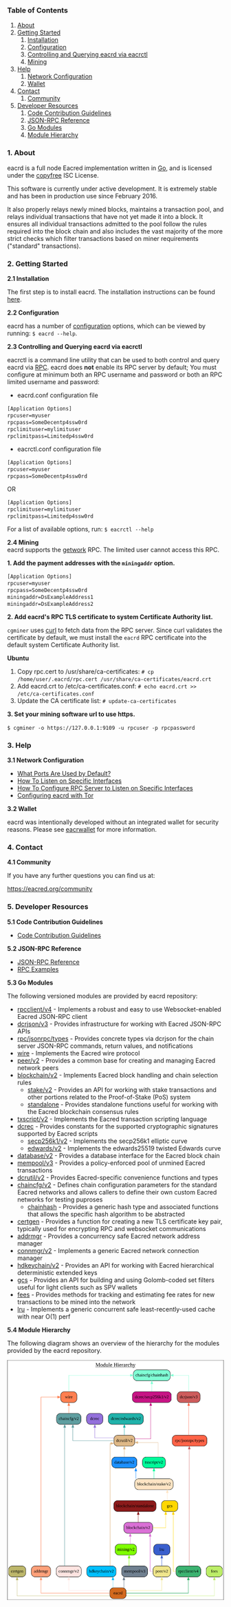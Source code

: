 ### Table of Contents
1. [About](#About)
2. [Getting Started](#GettingStarted)
    1. [Installation](#Installation)
    2. [Configuration](#Configuration)
    3. [Controlling and Querying eacrd via eacrctl](#DcrctlConfig)
    4. [Mining](#Mining)
3. [Help](#Help)
    1. [Network Configuration](#NetworkConfig)
    2. [Wallet](#Wallet)
4. [Contact](#Contact)
    1. [Community](#ContactCommunity)
5. [Developer Resources](#DeveloperResources)
    1. [Code Contribution Guidelines](#ContributionGuidelines)
    2. [JSON-RPC Reference](#JSONRPCReference)
    3. [Go Modules](#GoModules)
    4. [Module Hierarchy](#ModuleHierarchy)

<a name="About" />

### 1. About

eacrd is a full node Eacred implementation written in [Go](https://golang.org),
and is licensed under the [copyfree](http://www.copyfree.org) ISC License.

This software is currently under active development.  It is extremely stable and
has been in production use since February 2016.

It also properly relays newly mined blocks, maintains a transaction pool, and
relays individual transactions that have not yet made it into a block.  It
ensures all individual transactions admitted to the pool follow the rules
required into the block chain and also includes the vast majority of the more
strict checks which filter transactions based on miner requirements ("standard"
transactions).

<a name="GettingStarted" />

### 2. Getting Started

<a name="Installation" />

**2.1 Installation**<br />

The first step is to install eacrd.  The installation instructions can be found
[here](https://github.com/Eacred/eacrd/tree/master/README.md#Installation).

<a name="Configuration" />

**2.2 Configuration**<br />

eacrd has a number of [configuration](https://godoc.org/github.com/Eacred/eacrd)
options, which can be viewed by running: `$ eacrd --help`.

<a name="DcrctlConfig" />

**2.3 Controlling and Querying eacrd via eacrctl**<br />

eacrctl is a command line utility that can be used to both control and query eacrd
via [RPC](https://www.wikipedia.org/wiki/Remote_procedure_call).  eacrd does
**not** enable its RPC server by default;  You must configure at minimum both an
RPC username and password or both an RPC limited username and password:

* eacrd.conf configuration file
```
[Application Options]
rpcuser=myuser
rpcpass=SomeDecentp4ssw0rd
rpclimituser=mylimituser
rpclimitpass=Limitedp4ssw0rd
```
* eacrctl.conf configuration file
```
[Application Options]
rpcuser=myuser
rpcpass=SomeDecentp4ssw0rd
```
OR
```
[Application Options]
rpclimituser=mylimituser
rpclimitpass=Limitedp4ssw0rd
```
For a list of available options, run: `$ eacrctl --help`

<a name="Mining" />

**2.4 Mining**<br />
eacrd supports the [getwork](https://github.com/Eacred/eacrd/tree/master/docs/json_rpc_api.mediawiki#getwork)
RPC.  The limited user cannot access this RPC.<br />

**1. Add the payment addresses with the `miningaddr` option.**<br />

```
[Application Options]
rpcuser=myuser
rpcpass=SomeDecentp4ssw0rd
miningaddr=DsExampleAddress1
miningaddr=DsExampleAddress2
```

**2. Add eacrd's RPC TLS certificate to system Certificate Authority list.**<br />

`cgminer` uses [curl](https://curl.haxx.se/) to fetch data from the RPC server.
Since curl validates the certificate by default, we must install the `eacrd` RPC
certificate into the default system Certificate Authority list.

**Ubuntu**<br />

1. Copy rpc.cert to /usr/share/ca-certificates: `# cp /home/user/.eacrd/rpc.cert /usr/share/ca-certificates/eacrd.crt`<br />
2. Add eacrd.crt to /etc/ca-certificates.conf: `# echo eacrd.crt >> /etc/ca-certificates.conf`<br />
3. Update the CA certificate list: `# update-ca-certificates`<br />

**3. Set your mining software url to use https.**<br />

`$ cgminer -o https://127.0.0.1:9109 -u rpcuser -p rpcpassword`

<a name="Help" />

### 3. Help

<a name="NetworkConfig" />

**3.1 Network Configuration**<br />
* [What Ports Are Used by Default?](https://github.com/Eacred/eacrd/tree/master/docs/default_ports.md)
* [How To Listen on Specific Interfaces](https://github.com/Eacred/eacrd/tree/master/docs/configure_peer_server_listen_interfaces.md)
* [How To Configure RPC Server to Listen on Specific Interfaces](https://github.com/Eacred/eacrd/tree/master/docs/configure_rpc_server_listen_interfaces.md)
* [Configuring eacrd with Tor](https://github.com/Eacred/eacrd/tree/master/docs/configuring_tor.md)

<a name="Wallet" />

**3.2 Wallet**<br />

eacrd was intentionally developed without an integrated wallet for security
reasons.  Please see [eacrwallet](https://github.com/Eacred/eacrwallet) for more
information.

<a name="Contact" />

### 4. Contact

<a name="ContactCommunity" />

**4.1 Community**<br />

If you have any further questions you can find us at:

https://eacred.org/community

<a name="DeveloperResources" />

### 5. Developer Resources

<a name="ContributionGuidelines" />

**5.1 Code Contribution Guidelines**

* [Code Contribution Guidelines](https://github.com/Eacred/eacrd/tree/master/docs/code_contribution_guidelines.md)

<a name="JSONRPCReference" />

**5.2 JSON-RPC Reference**

* [JSON-RPC Reference](https://github.com/Eacred/eacrd/tree/master/docs/json_rpc_api.mediawiki)
* [RPC Examples](https://github.com/Eacred/eacrd/tree/master/docs/json_rpc_api.mediawiki#8-example-code)

<a name="GoModules" />

**5.3 Go Modules**

The following versioned modules are provided by eacrd repository:

* [rpcclient/v4](https://github.com/Eacred/eacrd/tree/master/rpcclient) - Implements
  a robust and easy to use Websocket-enabled Eacred JSON-RPC client
* [dcrjson/v3](https://github.com/Eacred/eacrd/tree/master/dcrjson) - Provides
  infrastructure for working with Eacred JSON-RPC APIs
* [rpc/jsonrpc/types](https://github.com/Eacred/eacrd/tree/master/rpc/jsonrpc/types) -
  Provides concrete types via dcrjson for the chain server JSON-RPC commands,
  return values, and notifications
* [wire](https://github.com/Eacred/eacrd/tree/master/wire) - Implements the
  Eacred wire protocol
* [peer/v2](https://github.com/Eacred/eacrd/tree/master/peer) - Provides a common
  base for creating and managing Eacred network peers
* [blockchain/v2](https://github.com/Eacred/eacrd/tree/master/blockchain) -
  Implements Eacred block handling and chain selection rules
  * [stake/v2](https://github.com/Eacred/eacrd/tree/master/blockchain/stake) -
    Provides an API for working with stake transactions and other portions
    related to the Proof-of-Stake (PoS) system
  * [standalone](https://github.com/Eacred/eacrd/tree/master/blockchain/standalone) -
    Provides standalone functions useful for working with the Eacred blockchain
    consensus rules
* [txscript/v2](https://github.com/Eacred/eacrd/tree/master/txscript) -
  Implements the Eacred transaction scripting language
* [dcrec](https://github.com/Eacred/eacrd/tree/master/dcrec) - Provides constants
  for the supported cryptographic signatures supported by Eacred scripts
  * [secp256k1/v2](https://github.com/Eacred/eacrd/tree/master/dcrec/secp256k1) -
    Implements the secp256k1 elliptic curve
  * [edwards/v2](https://github.com/Eacred/eacrd/tree/master/dcrec/edwards) -
    Implements the edwards25519 twisted Edwards curve
* [database/v2](https://github.com/Eacred/eacrd/tree/master/database) -
  Provides a database interface for the Eacred block chain
* [mempool/v3](https://github.com/Eacred/eacrd/tree/master/mempool) - Provides a
  policy-enforced pool of unmined Eacred transactions
* [dcrutil/v2](https://github.com/Eacred/eacrd/tree/master/dcrutil) - Provides
  Eacred-specific convenience functions and types
* [chaincfg/v2](https://github.com/Eacred/eacrd/tree/master/chaincfg) - Defines
  chain configuration parameters for the standard Eacred networks and allows
  callers to define their own custom Eacred networks for testing puproses
  * [chainhash](https://github.com/Eacred/eacrd/tree/master/chaincfg/chainhash) -
    Provides a generic hash type and associated functions that allows the
    specific hash algorithm to be abstracted
* [certgen](https://github.com/Eacred/eacrd/tree/master/certgen) - Provides a
  function for creating a new TLS certificate key pair, typically used for
  encrypting RPC and websocket communications
* [addrmgr](https://github.com/Eacred/eacrd/tree/master/addrmgr) - Provides a
  concurrency safe Eacred network address manager
* [connmgr/v2](https://github.com/Eacred/eacrd/tree/master/connmgr) - Implements
  a generic Eacred network connection manager
* [hdkeychain/v2](https://github.com/Eacred/eacrd/tree/master/hdkeychain) -
  Provides an API for working with  Eacred hierarchical deterministic extended
  keys
* [gcs](https://github.com/Eacred/eacrd/tree/master/gcs) - Provides an API for
  building and using Golomb-coded set filters useful for light clients such as
  SPV wallets
* [fees](https://github.com/Eacred/eacrd/tree/master/fees) - Provides methods for
  tracking and estimating fee rates for new transactions to be mined into the
  network
* [lru](https://github.com/Eacred/eacrd/tree/master/lru) - Implements a generic
  concurrent safe least-recently-used cache with near O(1) perf

<a name="ModuleHierarchy" />

**5.4 Module Hierarchy**

The following diagram shows an overview of the hierarchy for the modules
provided by the eacrd repository.

![Module Hierarchy](./assets/module_hierarchy.svg)
